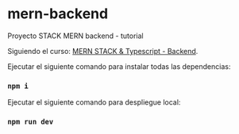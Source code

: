 # mern-backend
Proyecto STACK MERN backend - tutorial 

Siguiendo el curso:
[MERN STACK & Typescript - Backend](https://www.youtube.com/watch?v=_RZ-T6TxP7w&t=372s).

Ejecutar el siguiente comando para instalar todas las dependencias:

### `npm i`

Ejecutar el siguiente comando para despliegue local:

### `npm run dev`
